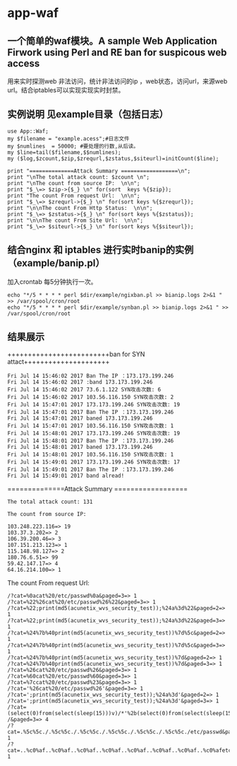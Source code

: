 # app-waf

## 一个简单的waf模块。A sample Web Application Firwork using Perl and RE ban for suspicous web access

用来实时探测web 非法访问，统计非法访问的ip ，web状态，访问url，来源web url。结合iptables可以实现实现实时封禁。

## 实例说明 见example目录（包括日志）

    use App::Waf;
    my $filename = "example.acess";#日志文件
    my $numlines  = 50000; #要处理的行数,从后读。
    my $line=tail($filename,$$numlines);
    my ($log,$zcount,$zip,$zrequrl,$zstatus,$siteurl)=initCount($line);

    print "==============Attack Summary ==================\n";
    print "\nThe total attack count: $zcount \n";
    print "\nThe count from source IP:  \n\n";
    print "$_\=> $zip->{$_} \n" for(sort  keys %{$zip});
    print "The count From request Url:  \n\n";
    print "$_\=> $zrequrl->{$_} \n" for(sort keys %{$zrequrl});
    print "\n\nThe count From Http Status:  \n\n";
    print "$_\=> $zstatus->{$_} \n" for(sort keys %{$zstatus});
    print "\n\nThe count From Site Url:  \n\n";
    print "$_\=> $siteurl->{$_} \n" for(sort keys %{$siteurl});

## 结合nginx 和 iptables 进行实时banip的实例（example/banip.pl）
   
加入crontab 每5分钟执行一次。

    echo "*/5 * * * * perl $dir/example/ngixban.pl >> bianip.logs 2>&1 " >> /var/spool/cron/root
    echo "*/5 * * * * perl $dir/example/synban.pl >> bianip.logs 2>&1 " >> /var/spool/cron/root

## 结果展示

+++++++++++++++++++++++++ban for SYN attact+++++++++++++++++++++

    Fri Jul 14 15:46:02 2017 Ban The IP ：173.173.199.246
    Fri Jul 14 15:46:02 2017 :band 173.173.199.246
    Fri Jul 14 15:46:02 2017 73.6.1.122 SYN攻击次数: 6
    Fri Jul 14 15:46:02 2017 103.56.116.150 SYN攻击次数: 2
    Fri Jul 14 15:47:01 2017 173.173.199.246 SYN攻击次数: 19
    Fri Jul 14 15:47:01 2017 Ban The IP ：173.173.199.246
    Fri Jul 14 15:47:01 2017 baned 173.173.199.246
    Fri Jul 14 15:47:01 2017 103.56.116.150 SYN攻击次数: 1
    Fri Jul 14 15:48:01 2017 173.173.199.246 SYN攻击次数: 19
    Fri Jul 14 15:48:01 2017 Ban The IP ：173.173.199.246
    Fri Jul 14 15:48:01 2017 baned 173.173.199.246
    Fri Jul 14 15:48:01 2017 103.56.116.150 SYN攻击次数: 1
    Fri Jul 14 15:49:01 2017 173.173.199.246 SYN攻击次数: 17
    Fri Jul 14 15:49:01 2017 Ban The IP ：173.173.199.246
    Fri Jul 14 15:49:01 2017 band alread!

==============Attack Summary ==================

    The total attack count: 131
    
    The count from source IP:
    
    103.248.223.116=> 19
    103.37.3.202=> 2
    106.39.200.46=> 3
    107.151.213.123=> 1
    115.148.98.127=> 2
    180.76.6.51=> 99
    59.42.147.17=> 4
    64.16.214.100=> 1

The count From request Url:

    /?cat=%0acat%20/etc/passwd%0a&paged=3=> 1
    /?cat=%22%26cat%20/etc/passwd%26%22&paged=3=> 1
    /?cat=%22;print(md5(acunetix_wvs_security_test));%24a%3d%22&paged=2=> 1
    /?cat=%22;print(md5(acunetix_wvs_security_test));%24a%3d%22&paged=3=> 1
    /?cat=%24%7b%40print(md5(acunetix_wvs_security_test))%7d%5c&paged=2=> 1
    /?cat=%24%7b%40print(md5(acunetix_wvs_security_test))%7d%5c&paged=3=> 1
    /?cat=%24%7b%40print(md5(acunetix_wvs_security_test))%7d&paged=2=> 1
    /?cat=%24%7b%40print(md5(acunetix_wvs_security_test))%7d&paged=3=> 1
    /?cat=%26cat%20/etc/passwd%26&paged=3=> 1
    /?cat=%60cat%20/etc/passwd%60&paged=3=> 1
    /?cat=%7ccat%20/etc/passwd%23&paged=3=> 1
    /?cat='%26cat%20/etc/passwd%26'&paged=3=> 1
    /?cat=';print(md5(acunetix_wvs_security_test));%24a%3d'&paged=2=> 1
    /?cat=';print(md5(acunetix_wvs_security_test));%24a%3d'&paged=3=> 1
    /?cat=(select(0)from(select(sleep(15)))v)/*'%2b(select(0)from(select(sleep(15)))v)%2b'%22%2b(select(0)from(select(sleep(15)))v)%2b%22*
    /&paged=3=> 4
    /?cat=.%5c%5c./.%5c%5c./.%5c%5c./.%5c%5c./.%5c%5c./.%5c%5c./etc/passwd&paged=3=> 1
    /?cat=..%c0%af..%c0%af..%c0%af..%c0%af..%c0%af..%c0%af..%c0%af..%c0%afetc/passwd&paged=3=> 1
    
